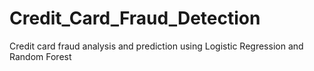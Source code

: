 # Credit_Card_Fraud_Detection
Credit card fraud analysis and prediction using Logistic Regression and Random Forest
